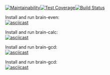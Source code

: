 [![Maintainability](https://api.codeclimate.com/v1/badges/c3d2cbf07d29c8a53ed2/maintainability)](https://codeclimate.com/github/aamanunin/project-lvl1-s438/maintainability)[![Test Coverage](https://api.codeclimate.com/v1/badges/c3d2cbf07d29c8a53ed2/test_coverage)](https://codeclimate.com/github/aamanunin/project-lvl1-s438/test_coverage)[![Build Status](https://travis-ci.org/aamanunin/project-lvl1-s438.svg?branch=master)](https://travis-ci.org/aamanunin/project-lvl1-s438)

Install and run brain-even:  
[![asciicast](https://asciinema.org/a/IYNtdjtsscDYU8eut1PpT7C46.svg)](https://asciinema.org/a/IYNtdjtsscDYU8eut1PpT7C46)

Install and run brain-calc:  
[![asciicast](https://asciinema.org/a/XIo77Bg1HycyiOIye1k0GBDVR.svg)](https://asciinema.org/a/XIo77Bg1HycyiOIye1k0GBDVR)  

Install and run brain-gcd:  
[![asciicast](https://asciinema.org/a/Sj8c8N4BP3PTAGquqyUHrsNH9.svg)](https://asciinema.org/a/Sj8c8N4BP3PTAGquqyUHrsNH9)  

Install and run brain-gcd:  
[![asciicast](https://asciinema.org/a/hxLUyzjK1oRYAKHMIzunVzL0T.svg)](https://asciinema.org/a/hxLUyzjK1oRYAKHMIzunVzL0T)
